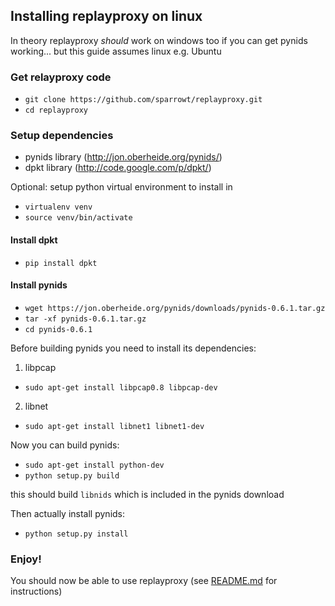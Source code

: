 ## Installing replayproxy on linux

In theory replayproxy _should_ work on windows too if you can get pynids working... but this guide assumes linux e.g. Ubuntu

### Get relayproxy code
* `git clone https://github.com/sparrowt/replayproxy.git`
* `cd replayproxy`

### Setup dependencies
* pynids library (http://jon.oberheide.org/pynids/)
* dpkt library (http://code.google.com/p/dpkt/)

Optional: setup python virtual environment to install in
* `virtualenv venv`
* `source venv/bin/activate`

#### Install **dpkt**
* `pip install dpkt`
 
#### Install **pynids**
* `wget https://jon.oberheide.org/pynids/downloads/pynids-0.6.1.tar.gz`
* `tar -xf pynids-0.6.1.tar.gz`
* `cd pynids-0.6.1`

Before building pynids you need to install its dependencies:

1. libpcap
 * `sudo apt-get install libpcap0.8 libpcap-dev`

2. libnet
 * `sudo apt-get install libnet1 libnet1-dev`

Now you can build pynids:
* `sudo apt-get install python-dev`
* `python setup.py build`

this should build `libnids` which is included in the pynids download

Then actually install pynids:
* `python setup.py install`

### Enjoy!
You should now be able to use replayproxy (see [README.md](README.md) for instructions)
